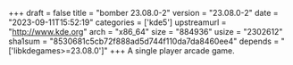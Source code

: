+++
draft = false
title = "bomber 23.08.0-2"
version = "23.08.0-2"
date = "2023-09-11T15:52:19"
categories = ['kde5']
upstreamurl = "http://www.kde.org"
arch = "x86_64"
size = "884936"
usize = "2302612"
sha1sum = "8530681c5cb72f888ad5d744f110da7da8460ee4"
depends = "['libkdegames>=23.08.0']"
+++
A single player arcade game.